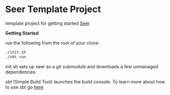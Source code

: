 Seer Template Project
=========

template project for getting started [Seer](http://github.com/fishuyo/seer)

**Getting Started**

run the following from the root of your clone:
```bash
./init.sh
./sbt run
```

init.sh sets up seer as a git submodule and downloads a few unmanaged dependencies.

sbt (Simple Build Tool) launches the build console. To learn more about how to use sbt go [here](http://www.scala-sbt.org/release/docs/Getting-Started/Running.html)

